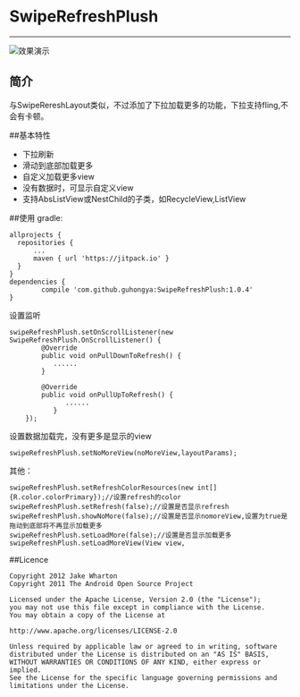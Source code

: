 # SwipeRefreshPlush
******
![效果演示](http://upload-images.jianshu.io/upload_images/1083672-600691b10500a63e.gif?imageMogr2/auto-orient/strip)
##  简介
与SwipeRereshLayout类似，不过添加了下拉加载更多的功能，下拉支持fling,不会有卡顿。

##基本特性
* 下拉刷新
* 滑动到底部加载更多
* 自定义加载更多view
* 没有数据时，可显示自定义view
* 支持AbsListView或NestChild的子类，如RecycleView,ListView  
  
##使用
gradle:
   
	allprojects { 
      repositories { 
          ...			
          maven { url 'https://jitpack.io' } 
      } 
	}
	dependencies {
	        compile 'com.github.guhongya:SwipeRefreshPlush:1.0.4'
	}
  
设置监听  

	swipeRefreshPlush.setOnScrollListener(new SwipeRefreshPlush.OnScrollListener() {
            @Override
            public void onPullDownToRefresh() {
               ......
            }

            @Override
            public void onPullUpToRefresh() {
                  ......
               }
        }); 	
	  	   
设置数据加载完，没有更多是显示的view
````
swipeRefreshPlush.setNoMoreView(noMoreView,layoutParams);
````
  
其他：

	swipeRefreshPlush.setRefreshColorResources(new int[]{R.color.colorPrimary});//设置refresh的color
	swipeRefreshPlush.setRefresh(false);//设置是否显示refresh
	swipeRefreshPlush.showNoMore(false);//设置是否显示nomoreView,设置为true是拖动到底部将不再显示加载更多
	swipeRefreshPlush.setLoadMore(false);//设置是否显示加载更多
	swipeRefreshPlush.setLoadMoreView(View view,
##Licence
	    
	Copyright 2012 Jake Wharton
	Copyright 2011 The Android Open Source Project

	Licensed under the Apache License, Version 2.0 (the "License");
	you may not use this file except in compliance with the License.
	You may obtain a copy of the License at

   	http://www.apache.org/licenses/LICENSE-2.0

	Unless required by applicable law or agreed to in writing, software
	distributed under the License is distributed on an "AS IS" BASIS,
	WITHOUT WARRANTIES OR CONDITIONS OF ANY KIND, either express or implied.
	See the License for the specific language governing permissions and
	limitations under the License.
